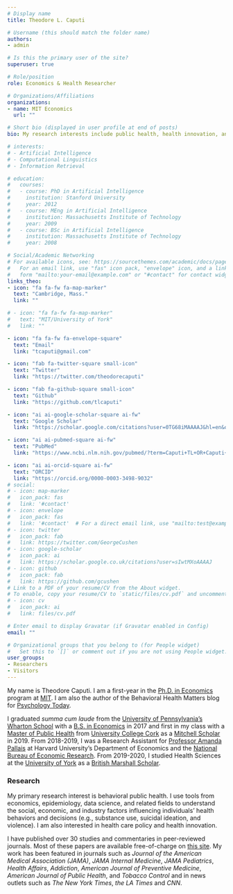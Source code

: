 ```yaml
---
# Display name
title: Theodore L. Caputi

# Username (this should match the folder name)
authors:
- admin

# Is this the primary user of the site?
superuser: true

# Role/position
role: Economics & Health Researcher

# Organizations/Affiliations
organizations:
- name: MIT Economics
  url: ""

# Short bio (displayed in user profile at end of posts)
bio: My research interests include public health, health innovation, and health care.

# interests:
# - Artificial Intelligence
# - Computational Linguistics
# - Information Retrieval

# education:
#   courses:
#   - course: PhD in Artificial Intelligence
#     institution: Stanford University
#     year: 2012
#   - course: MEng in Artificial Intelligence
#     institution: Massachusetts Institute of Technology
#     year: 2009
#   - course: BSc in Artificial Intelligence
#     institution: Massachusetts Institute of Technology
#     year: 2008

# Social/Academic Networking
# For available icons, see: https://sourcethemes.com/academic/docs/page-builder/#icons
#   For an email link, use "fas" icon pack, "envelope" icon, and a link in the
#   form "mailto:your-email@example.com" or "#contact" for contact widget.
links_theo:
- icon: "fa fa-fw fa-map-marker"
  text: "Cambridge, Mass."
  link: ""

# - icon: "fa fa-fw fa-map-marker"
#   text: "MIT/University of York"
#   link: ""

- icon: "fa fa-fw fa-envelope-square"
  text: "Email"
  link: "tcaputi@gmail.com"

- icon: "fab fa-twitter-square small-icon"
  text: "Twitter"
  link: "https://twitter.com/theodorecaputi"

- icon: "fab fa-github-square small-icon"
  text: "Github"
  link: "https://github.com/tlcaputi"

- icon: "ai ai-google-scholar-square ai-fw"
  text: "Google Scholar"
  link: "https://scholar.google.com/citations?user=0TG68iMAAAAJ&hl=en&oi=ao"

- icon: "ai ai-pubmed-square ai-fw"
  text: "PubMed"
  link: "https://www.ncbi.nlm.nih.gov/pubmed/?term=Caputi+TL+OR+Caputi+Theodore"

- icon: "ai ai-orcid-square ai-fw"
  text: "ORCID"
  link: "https://orcid.org/0000-0003-3498-9032"
# social:
# - icon: map-marker
#   icon_pack: fas
#   link: '#contact'
# - icon: envelope
#   icon_pack: fas
#   link: '#contact'  # For a direct email link, use "mailto:test@example.org".
# - icon: twitter
#   icon_pack: fab
#   link: https://twitter.com/GeorgeCushen
# - icon: google-scholar
#   icon_pack: ai
#   link: https://scholar.google.co.uk/citations?user=sIwtMXoAAAAJ
# - icon: github
#   icon_pack: fab
#   link: https://github.com/gcushen
# Link to a PDF of your resume/CV from the About widget.
# To enable, copy your resume/CV to `static/files/cv.pdf` and uncomment the lines below.
# - icon: cv
#   icon_pack: ai
#   link: files/cv.pdf

# Enter email to display Gravatar (if Gravatar enabled in Config)
email: ""

# Organizational groups that you belong to (for People widget)
#   Set this to `[]` or comment out if you are not using People widget.
user_groups:
- Researchers
- Visitors
---
```


My name is Theodore Caputi. I am a first-year in the [Ph.D. in Economics](https://economics.mit.edu/graduate) program at [MIT](https://economics.mit.edu/grad/tcaputi). I am also the author of the Behavioral Health Matters blog for [Psychology Today](https://www.psychologytoday.com/us/blog/behavioral-health-matters).

I graduated _summa cum laude_ from the [University of Pennsylvania’s Wharton School](https://www.upenn.edu/) with a [B.S. in Economics](https://undergrad.wharton.upenn.edu/academics/bs-in-economics/) in 2017 and first in my class with a [Master of Public Health](https://www.ucc.ie/en/ckx11/) from [University College Cork](https://www.ucc.ie/en/publichealth/) as a [Mitchell Scholar](http://www2.us-irelandalliance.org/content/657/en/) in 2019. From 2018-2019, I was a Research Assistant for [Professor Amanda Pallais](https://scholar.harvard.edu/pallais/home) at Harvard University’s Department of Economics and the [National Bureau of Economic Research](https://www.nber.org/). From 2019-2020, I studied Health Sciences at the [University of York](https://www.york.ac.uk/healthsciences/our-staff/students/theodore-caputi/) as a [British Marshall Scholar](https://www.marshallscholarship.org/the-scholars/scholar-profiles/theodore-caputi).

### Research

My primary research interest is behavioral public health. I use tools from economics, epidemiology, data science, and related fields to understand the social, economic, and industry factors influencing individuals’ health behaviors and decisions (e.g., substance use, suicidal ideation, and violence). I am also interested in health care policy and health innovation.

I have published over 30 studies and commentaries in peer-reviewed journals. Most of these papers are available free-of-charge on [this site](/publications). My work has been featured in journals such as _Journal of the American Medical Association (JAMA)_, _JAMA Internal Medicine_, _JAMA Pediatrics_, _Health Affairs_, _Addiction_, _American Journal of Preventive Medicine_, _American Journal of Public Health_, and _Tobacco Control_ and in news outlets such as _The New York Times_, _the LA Times_ and _CNN_.
